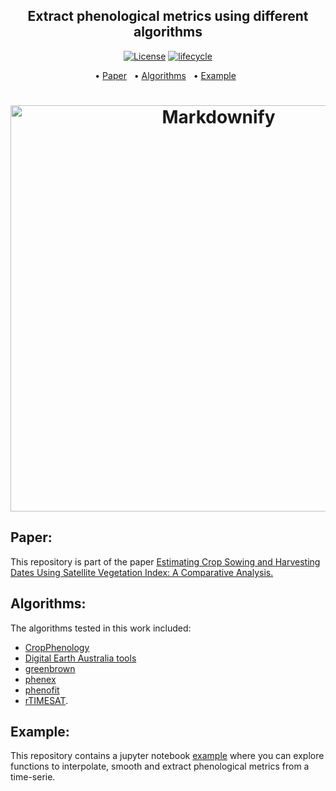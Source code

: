 <h2 align="center">
  Extract phenological metrics using different algorithms
</h2>

<p align="center">
  <a href="https://github.com/grazirodigheri/get-phenometrics/blob/main/LICENSE"><img src="https://img.shields.io/badge/license-MIT-green" alt="License"></a>
  <a href="https://www.tidyverse.org/lifecycle/#maturing"><img src="https://img.shields.io/badge/lifecycle-maturing-blue.svg" alt="lifecycle"></a>
</p>

<p align="center">  
  • <a href="#paper">Paper</a> &nbsp;
  • <a href="#algorithms">Algorithms</a> &nbsp;
  • <a href="#example">Example</a> &nbsp;
</p>

<h1 align="center">
  <a><img src="https://pub.mdpi-res.com/remotesensing/remotesensing-15-05366/article_deploy/html/images/remotesensing-15-05366-ag-550.jpg?1700538472" alt="Markdownify" width="650"></a>
</h1>

## Paper:

This repository is part of the paper [Estimating Crop Sowing and Harvesting Dates Using Satellite Vegetation Index: A Comparative Analysis.](https://www.mdpi.com/2072-4292/15/22/5366)

## Algorithms:

The algorithms tested in this work included:
- [CropPhenology](https://github.com/SofanitAraya/CropPhenology)
- [Digital Earth Australia tools](https://docs.dea.ga.gov.au/notebooks/Tools/gen/dea_tools.temporal.html#dea_tools.temporal.xr_phenology)
- [greenbrown](https://greenbrown.r-forge.r-project.org/install.php)
- [phenex](https://CRAN.R-project.org/package=phenex)
- [phenofit](https://github.com/eco-hydro/phenofit)
- [rTIMESAT](https://github.com/eco-hydro/rTIMESAT).

## Example:

This repository contains a jupyter notebook [example](./example.ipynb) where you can explore functions to interpolate, smooth and extract phenological metrics from a time-serie.